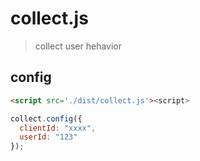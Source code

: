 # collect.js

> collect user hehavior

## config

```html
<script src='./dist/collect.js'><script>
```

```javascript
collect.config({
  clientId: "xxxx",
  userId: "123"
});
```
